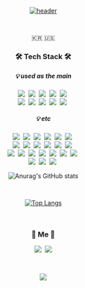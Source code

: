 <div align="center" style="text-align:center">

[![header](https://capsule-render.vercel.app/api?type=soft&color=auto&height=150&section=header&text=ParkYoonho&fontSize=70&animation=twinkling)](https://github.com/ParkYunHo/)

</div><br />

<p align="center"> 🇰🇷 🇺🇸 </p>

<h3 align="center">🛠 Tech Stack 🛠</h3>
<h5 align="center">💡 used as the main</h5>
<p align="center">
  <img src="https://img.shields.io/badge/Java-007396?style=flat-square&logo=Java&logoColor=white"/></a>&nbsp
  <img src="https://img.shields.io/badge/Kotlin-7F52FF?style=flat-square&logo=Kotlin&logoColor=white"/></a>&nbsp
  <img src="https://img.shields.io/badge/Javascript-ffb13b?style=flat-square&logo=javascript&logoColor=white"/></a>&nbsp
  <img src="https://img.shields.io/badge/SpringBoot-6DB33F?style=flat-square&logo=SpringBoot&logoColor=white"/></a>&nbsp
  <img src="https://img.shields.io/badge/Oracle-E6B91E?style=flat-square&logo=MySql&logoColor=white"/></a>&nbsp
  <br>
  <img src="https://img.shields.io/badge/Kubernetes-326CE5?style=flat-square&logo=Kubernetes&logoColor=white"/></a>&nbsp
  <img src="https://img.shields.io/badge/Jenkins-D24939?style=flat-square&logo=Jenkins&logoColor=white"/></a>&nbsp
  <img src="https://img.shields.io/badge/Gradle-02303A?style=flat-square&logo=Gradle&logoColor=white"/></a>&nbsp
  <img src="https://img.shields.io/badge/elasticsearch-005571?style=flat-square&logo=elasticsearch&logoColor=white"/></a>&nbsp
  <img src="https://img.shields.io/badge/Kibana-005571?style=flat-square&logo=Kibana&logoColor=white"/></a>&nbsp
</p>
<h5 align="center">💡 etc</h5>
<p align="center">
  <img src="https://img.shields.io/badge/CSharp-239120?style=flat-square&logo=CSharp&logoColor=white"/></a>&nbsp
  <img src="https://img.shields.io/badge/HTML5-E34F26?style=flat-square&logo=HTML5&logoColor=white"/></a>&nbsp
  <img src="https://img.shields.io/badge/Thymeleaf-005F0F?style=flat-square&logo=Thymeleaf&logoColor=white"/></a>&nbsp
  <img src="https://img.shields.io/badge/SpringSecurity-6DB33F?style=flat-square&logo=SpringSecurity&logoColor=white"/></a>&nbsp
  <img src="https://img.shields.io/badge/MySQL-4479A1?style=flat-square&logo=MySQL&logoColor=white"/></a>&nbsp
  <img src="https://img.shields.io/badge/MariaDB-003545?style=flat-square&logo=MariaDB&logoColor=white"/></a>&nbsp
  <br>
  <img src="https://img.shields.io/badge/Redis-DC382D?style=flat-square&logo=Redis&logoColor=white"/></a>&nbsp
  <img src="https://img.shields.io/badge/MongoDB-47A248?style=flat-square&logo=MongoDB&logoColor=white"/></a>&nbsp
  <img src="https://img.shields.io/badge/Docker-2496ED?style=flat-square&logo=Docker&logoColor=white"/></a>&nbsp
  <img src="https://img.shields.io/badge/ArgoCD-EF7B4D?style=flat-square&logo=Argo&logoColor=white"/></a>&nbsp
  <img src="https://img.shields.io/badge/GoCD-94399E?style=flat-square&logo=GoCD&logoColor=white"/></a>&nbsp
  <img src="https://img.shields.io/badge/Maven-C71A36?style=flat-square&logo=ApacheMaven&logoColor=white"/></a>&nbsp
  <br>
  <img src="https://img.shields.io/badge/Kafka-231F20?style=flat-square&logo=ApacheKafka&logoColor=white"/></a>&nbsp
  <img src="https://img.shields.io/badge/RabbitMQ-FF6600?style=flat-square&logo=RabbitMQ&logoColor=white"/></a>&nbsp
  <img src="https://img.shields.io/badge/Vault-000000?style=flat-square&logo=Vault&logoColor=white"/></a>&nbsp
  <img src="https://img.shields.io/badge/JPA-6DB33F?style=flat-square&logoColor=white"/></a>&nbsp
  <img src="https://img.shields.io/badge/Cucumber-23D96C?style=flat-square&logo=Cucumber&logoColor=white"/></a>&nbsp
  <img src="https://img.shields.io/badge/TDD-25A162?style=flat-square&logoColor=white"/></a>&nbsp
  <img src="https://img.shields.io/badge/BDD-25A162?style=flat-square&logoColor=white"/></a>&nbsp
  <br>
  <img src="https://img.shields.io/badge/Grafana-F46800?style=flat-square&logo=Grafana&logoColor=white"/></a>&nbsp
  <img src="https://img.shields.io/badge/Sentry-362D59?style=flat-square&logo=Sentry&logoColor=white"/></a>&nbsp
  <img src="https://img.shields.io/badge/Swagger-85EA2D?style=flat-square&logo=Swagger&logoColor=white"/></a>&nbsp
</p>

<div align="center" style="text-align:center">

  ![Anurag's GitHub stats](https://github-readme-stats.vercel.app/api?username=ParkYunHo&show_icons=true&theme=radical)
  
</div><br />

<div align="center" style="text-align:center">

  [![Top Langs](https://github-readme-stats.vercel.app/api/top-langs/?username=ParkYunHo&layout=compact)](https://github.com/ParkYunHo/github-readme-stats)
  
</div><br />


<h3 align="center"> 🧸 Me 🧸 </h3>
<p align="center">
  <a href="https://www.linkedin.com/in/park-yoonho-18615115b/"><img src="https://img.shields.io/badge/LinkedIn-blue?style=flat-square&logo=LinkedIn&logoColor=white&link=https://www.linkedin.com/in/park-yoonho-18615115b/"/></a>&nbsp
  <a href="mailto:johnpark0921@gmail.com"><img src="https://img.shields.io/badge/Gmail-d14836?style=flat-square&logo=Gmail&logoColor=white&link=johnpark0921@gmail.com"/></a>
</p><br />

<p align="center">
  <a href="https://hits.seeyoufarm.com"><img src="https://hits.seeyoufarm.com/api/count/incr/badge.svg?url=https://github.com/ParkYunHo&count_bg=%23ED6DA3&title_bg=%2386757E&icon=github.svg&icon_color=%23E1DEDE&title=hits&edge_flat=false"/></a>
</p>
